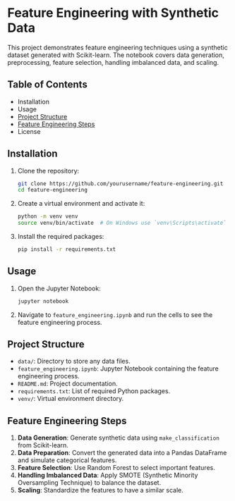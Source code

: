 # Feature Engineering with Synthetic Data

This project demonstrates feature engineering techniques using a synthetic dataset generated with Scikit-learn. The notebook covers data generation, preprocessing, feature selection, handling imbalanced data, and scaling.

## Table of Contents

- Installation
- Usage
- [Project Structure](#project-structure)
- [Feature Engineering Steps](#feature-engineering-steps)
- License

## Installation

1. Clone the repository:
    ```sh
    git clone https://github.com/yourusername/feature-engineering.git
    cd feature-engineering
    ```

2. Create a virtual environment and activate it:
    ```sh
    python -m venv venv
    source venv/bin/activate  # On Windows use `venv\Scripts\activate`
    ```

3. Install the required packages:
    ```sh
    pip install -r requirements.txt
    ```

## Usage

1. Open the Jupyter Notebook:
    ```sh
    jupyter notebook
    ```

2. Navigate to `feature_engineering.ipynb` and run the cells to see the feature engineering process.

## Project Structure
- `data/`: Directory to store any data files.
- `feature_engineering.ipynb`: Jupyter Notebook containing the feature engineering process.
- `README.md`: Project documentation.
- `requirements.txt`: List of required Python packages.
- `venv/`: Virtual environment directory.

## Feature Engineering Steps

1. **Data Generation**: Generate synthetic data using `make_classification` from Scikit-learn.
2. **Data Preparation**: Convert the generated data into a Pandas DataFrame and simulate categorical features.
3. **Feature Selection**: Use Random Forest to select important features.
4. **Handling Imbalanced Data**: Apply SMOTE (Synthetic Minority Oversampling Technique) to balance the dataset.
5. **Scaling**: Standardize the features to have a similar scale.